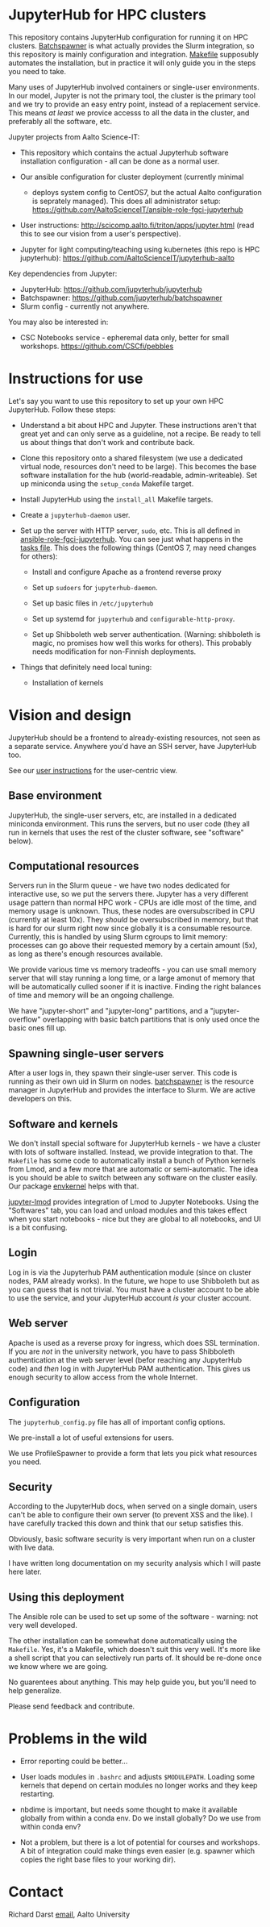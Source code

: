 # JupyterHub for HPC clusters

This repository contains JupyterHub configuration for running it on
HPC clusters.
[Batchspawner](https://github.com/jupyterhub/batchspawner) is what
actually provides the Slurm integration, so this repository is mainly configuration and integration.  [Makefile](Makefile) supposubly automates the installation, but in practice it will only guide you in the steps you need to take.

Many uses of JupyterHub involved containers or single-user
environments.  In our model, Jupyter is not the primary tool, the cluster is
the primary tool and we try to provide an easy entry point, instead of a
replacement service.  This means *at least* we provice accesss to all the data in the
cluster, and preferably all the software, etc.


Jupyter projects from Aalto Science-IT:

* This repository which contains the actual Jupyterhub software
  installation configuration - all can be done as a normal user.

* Our ansible configuration for cluster deployment (currently minimal
  - deploys system config to CentOS7, but the actual Aalto configuration is
  seprately managed).  This does all administrator setup:
  https://github.com/AaltoScienceIT/ansible-role-fgci-jupyterhub

* User instructions: http://scicomp.aalto.fi/triton/apps/jupyter.html
  (read this to see our vision from a user's perspective).

* Jupyter for light computing/teaching using kubernetes (this repo is
  HPC jupyterhub): https://github.com/AaltoScienceIT/jupyterhub-aalto


Key dependencies from Jupyter:
* JupyterHub: https://github.com/jupyterhub/jupyterhub
* Batchspawner: https://github.com/jupyterhub/batchspawner
* Slurm config - currently not anywhere.


You may also be interested in:
* CSC Notebooks service - epheremal data only, better for small
  workshops.  https://github.com/CSCfi/pebbles



# Instructions for use

Let's say you want to use this repository to set up your own HPC
JupyterHub.  Follow these steps:

* Understand a bit about HPC and Jupyter.  These instructions aren't
  that great yet and can only serve as a guideline, not a recipe.  Be
  ready to tell us about things that don't work and contribute back.

* Clone this repository onto a shared filesystem (we use a dedicated
  virtual node, resources don't need to be large).  This becomes the
  base software installation for the hub (world-readable,
  admin-writeable).  Set up miniconda using the `setup_conda` Makefile
  target.

* Install JupyterHub using the `install_all` Makefile targets.

* Create a `jupyterhub-daemon` user.

* Set up the server with HTTP server, `sudo`, etc.  This is all
  defined in
  [ansible-role-fgci-jupyterhub](https://github.com/AaltoScienceIT/ansible-role-fgci-jupyterhub).
  You can see just what happens in the [tasks
  file](https://github.com/AaltoScienceIT/ansible-role-fgci-jupyterhub/blob/master/tasks/main.yml).
  This does the following things (CentOS 7, may need changes for
  others):

  * Install and configure Apache as a frontend reverse proxy

  * Set up `sudoers` for `jupyterhub-daemon`.

  * Set up basic files in `/etc/jupyterhub`

  * Set up systemd for `jupyterhub` and `configurable-http-proxy`.

  * Set up Shibboleth web server authentication.  (Warning: shibboleth
    is magic, no promises how well this works for others).  This
    probably needs modification for non-Finnish deployments.

* Things that definitely need local tuning:

  * Installation of kernels


# Vision and design

JupyterHub should be a frontend to already-existing resources, not
seen as a separate service.  Anywhere you'd have an SSH server, have
JupyterHub too.

See our [user
instructions](http://scicomp.aalto.fi/triton/apps/jupyter.html) for
the user-centric view.


## Base environment

JupyterHub, the single-user servers, etc, are installed in a dedicated
miniconda environment.  This runs the servers, but no user code (they
all run in kernels that uses the rest of the cluster software, see
"software" below).


## Computational resources

Servers run in the Slurm queue - we have two nodes dedicated for
interactive use, so we put the servers there.  Jupyter has a very
different usage pattern than normal HPC work - CPUs are idle most of
the time, and memory usage is unknown.  Thus, these nodes are
oversubscribed in CPU (currently at least 10x).  They *should* be
oversubscribed in memory, but that is hard for our slurm right now
since globally it is a consumable resource.  Currently, this is
handled by using Slurm cgroups to limit memory: processes can go above
their requested memory by a certain amount (5x), as long as there's
enough resources available.

We provide various time vs memory tradeoffs - you can use small memory server
that will stay running a long time, or a large amonut of memory that
will be automatically culled sooner if it is inactive.  Finding the
right balances of time and memory will be an ongoing challenge.

We have "jupyter-short" and "jupyter-long" partitions, and a
"jupyter-overflow" overlapping with basic batch partitions that is
only used once the basic ones fill up.


## Spawning single-user servers

After a user logs in, they spawn their single-user server.  This code
is running as their own uid in Slurm on nodes.
[batchspawner](https://github.com/jupyterhub/batchspawner) is the
resource manager in JupyterHub and provides the interface to Slurm.
We are active developers on this.


## Software and kernels

We don't install special software for JupyterHub kernels - we have a
cluster with lots of software installed.  Instead, we provide
integration to that.  The `Makefile` has some code to automatically
install a bunch of Python kernels from Lmod, and a few more that are
automatic or semi-automatic.  The idea is you should be able to switch
between any software on the cluster easily.  Our package
[envkernel](https://github.com/NordicHPC/envkernel) helps with that.

[jupyter-lmod](https://github.com/cmd-ntrf/jupyter-lmod) provides
integration of Lmod to Jupyter Notebooks.  Using the "Softwares" tab,
you can load and unload modules and this takes effect when you start
notebooks - nice but they are global to all notebooks, and UI is a bit
confusing.


## Login

Log in is via the Jupyterhub PAM authentication module (since on
cluster nodes, PAM already works).  In the future, we hope to use
Shibboleth but as you can guess that is not trivial.  You must have a
cluster account to be able to use the service, and your JupyterHub
account *is* your cluster account.


## Web server

Apache is used as a reverse proxy for ingress, which does SSL
termination.  If you are *not* in the university network, you have to
pass Shibboleth authentication at the web server level (befor reaching
any JupyterHub code) and *then* log in with JupyterHub PAM
authentication.  This gives us enough security to allow access from
the whole Internet.


## Configuration

The `jupyterhub_config.py` file has all of important config options.

We pre-install a lot of useful extensions for users.

We use ProfileSpawner to provide a form that lets you pick what
resources you need.


## Security

According to the JupyterHub docs, when served on a single domain,
users can't be able to configure their own server (to prevent XSS and
the like).  I have carefully tracked this down and think that our
setup satisfies this.

Obviously, basic software security is very important when run on a
cluster with live data.

I have written long documentation on my security analysis which I will
paste here later.


## Using this deployment

The Ansible role can be used to set up some of the software - warning:
not very well developed.

The other installation can be somewhat done automatically using the
`Makefile`.  Yes, it's a Makefile, which doesn't suit this very well.
It's more like a shell script that you can selectively run parts of.
It should be re-done once we know where we are going.

No guarentees about anything.  This may help guide you, but you'll
need to help generalize.

Please send feedback and contribute.



# Problems in the wild

* Error reporting could be better...

* User loads modules in `.bashrc` and adjusts `$MODULEPATH`.  Loading
  some kernels that depend on certain modules no longer works and they
  keep restarting.

* nbdime is important, but needs some thought to make it available
  globally from within a conda env.  Do we install globally?  Do we
  use from within conda env?

* Not a problem, but there is a lot of potential for courses and
  workshops.  A bit of integration could make things even easier
  (e.g. spawner which copies the right base files to your working
  dir).



# Contact

Richard Darst
[email](https://people.aalto.fi/index.html?language=english#richard_darst),
Aalto University
